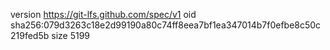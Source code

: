 version https://git-lfs.github.com/spec/v1
oid sha256:079d3263c18e2d99190a80c74ff8eea7bf1ea347014b7f0efbe8c50c219fed5b
size 5199
